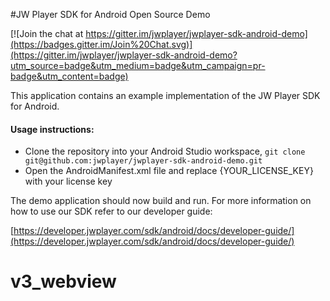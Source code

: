 #JW Player SDK for Android Open Source Demo


[![Join the chat at https://gitter.im/jwplayer/jwplayer-sdk-android-demo](https://badges.gitter.im/Join%20Chat.svg)](https://gitter.im/jwplayer/jwplayer-sdk-android-demo?utm_source=badge&utm_medium=badge&utm_campaign=pr-badge&utm_content=badge)

This application contains an example implementation of the JW Player SDK for Android.

#### Usage instructions:

-	Clone the repository into your Android Studio workspace, `git clone git@github.com:jwplayer/jwplayer-sdk-android-demo.git`
-	Open the AndroidManifest.xml file and replace {YOUR_LICENSE_KEY} with your license key

The demo application should now build and run. For more information on how to use our SDK refer to our developer guide:

[https://developer.jwplayer.com/sdk/android/docs/developer-guide/](https://developer.jwplayer.com/sdk/android/docs/developer-guide/)
# v3_webview

